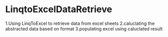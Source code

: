LinqtoExcelDataRetrieve
=======================

1.Using LinqToExcel to retrieve data from excel sheets
2.caluclating the abstracted data based on format
3.populating excel using caluclated result

